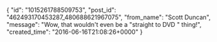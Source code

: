  {
   "id": "1015261788509753",
   "post_id": "462493170453287_480688621967075",
   "from_name": "Scott Duncan",
   "message": "Wow, that wouldn't even be a \"straight to DVD \" thing!",
   "created_time": "2016-06-16T21:08:26+0000"
 }
